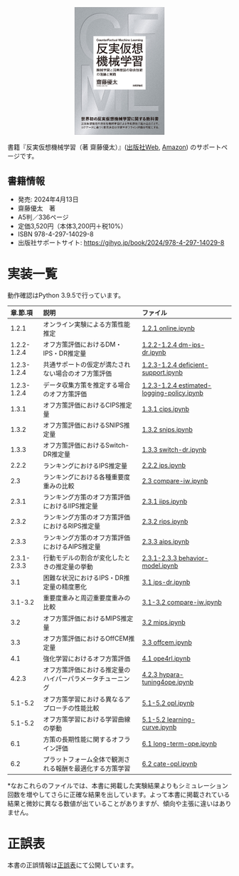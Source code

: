 <p align="center">
  <img src="cover.jpg" width=40%>
</p>

書籍『反実仮想機械学習（著 齋藤優太）』([出版社Web](https://gihyo.jp/book/2024/978-4-297-14029-8), [Amazon](https://www.amazon.co.jp/dp/4297140292)) のサポートページです。


## 書籍情報

- 発売: 2024年4月13日
- 齋藤優太　著
- A5判／336ページ
- 定価3,520円（本体3,200円＋税10%）
- ISBN 978-4-297-14029-8
- 出版社サポートサイト: https://gihyo.jp/book/2024/978-4-297-14029-8


# 実装一覧

動作確認はPython 3.9.5で行っています。

|章.節.項|説明|ファイル|
|:----|:----|:----|
|1.2.1|オンライン実験による方策性能推定|[1.2.1 online.ipynb](https://github.com/ghmagazine/cfml_book/blob/main/ch1/1.2.1%20online.ipynb)|
|1.2.2-1.2.4|オフ方策評価におけるDM・IPS・DR推定量|[1.2.2-1.2.4 dm-ips-dr.ipynb](https://github.com/ghmagazine/cfml_book/blob/main/ch1/1.2.2-1.2.4%20dm-ips-dr.ipynb)|
|1.2.3-1.2.4|共通サポートの仮定が満たされない場合のオフ方策評価|[1.2.3-1.2.4 deficient-support.ipynb](https://github.com/ghmagazine/cfml_book/blob/main/ch1/1.2.3-1.2.4%20deficient-support.ipynb)|
|1.2.3-1.2.4|データ収集方策を推定する場合のオフ方策評価|[1.2.3-1.2.4 estimated-logging-policy.ipynb](https://github.com/ghmagazine/cfml_book/blob/main/ch1/1.2.3-1.2.4%20estimated-logging-policy.ipynb)|
|1.3.1|オフ方策評価におけるCIPS推定量|[1.3.1 cips.ipynb](https://github.com/ghmagazine/cfml_book/blob/main/ch1/1.3.1%20cips.ipynb)|
|1.3.2|オフ方策評価におけるSNIPS推定量|[1.3.2 snips.ipynb](https://github.com/ghmagazine/cfml_book/blob/main/ch1/1.3.2%20snips.ipynb)|
|1.3.3|オフ方策評価におけるSwitch-DR推定量|[1.3.3 switch-dr.ipynb](https://github.com/ghmagazine/cfml_book/blob/main/ch1/1.3.3%20switch-dr.ipynb)|
|2.2.2|ランキングにおけるIPS推定量|[2.2.2 ips.ipynb](https://github.com/ghmagazine/cfml_book/blob/main/ch2/2.2.2%20ips.ipynb)|
|2.3|ランキングにおける各種重要度重みの比較|[2.3 compare-iw.ipynb](https://github.com/ghmagazine/cfml_book/blob/main/ch2/2.3%20compare-iw.ipynb)|
|2.3.1|ランキング方策のオフ方策評価におけるIIPS推定量|[2.3.1 iips.ipynb](https://github.com/ghmagazine/cfml_book/blob/main/ch2/2.3.1%20iips.ipynb)|
|2.3.2|ランキング方策のオフ方策評価におけるRIPS推定量|[2.3.2 rips.ipynb](https://github.com/ghmagazine/cfml_book/blob/main/ch2/2.3.2%20rips.ipynb)|
|2.3.3|ランキング方策のオフ方策評価におけるAIPS推定量|[2.3.3 aips.ipynb](https://github.com/ghmagazine/cfml_book/blob/main/ch2/2.3.3%20aips.ipynb)|
|2.3.1-2.3.3|行動モデルの割合が変化したときの推定量の挙動|[2.3.1-2.3.3 behavior-model.ipynb](https://github.com/ghmagazine/cfml_book/blob/main/ch2/2.3.1-2.3.3%20behavior_model.ipynb)|
|3.1|困難な状況におけるIPS・DR推定量の精度悪化|[3.1 ips-dr.ipynb](https://github.com/ghmagazine/cfml_book/blob/main/ch3/3.1%20ips-dr.ipynb)|
|3.1-3.2|重要度重みと周辺重要度重みの比較|[3.1-3.2 compare-iw.ipynb](https://github.com/ghmagazine/cfml_book/blob/main/ch3/3.1-3.2%20compare-iw.ipynb)|
|3.2|オフ方策評価におけるMIPS推定量|[3.2 mips.ipynb](https://github.com/ghmagazine/cfml_book/blob/main/ch3/3.2%20mips.ipynb)|
|3.3|オフ方策評価におけるOffCEM推定量|[3.3 offcem.ipynb](https://github.com/ghmagazine/cfml_book/blob/main/ch3/3.3%20offcem.ipynb)|
|4.1|強化学習におけるオフ方策評価|[4.1 ope4rl.ipynb](https://github.com/ghmagazine/cfml_book/blob/main/ch4/4.1%20ope4rl.ipynb)|
|4.2.3|オフ方策評価における推定量のハイパーパラメータチューニング|[4.2.3 hypara-tuning4ope.ipynb](https://github.com/ghmagazine/cfml_book/blob/main/ch4/4.2.3%20hypara-tuning4ope.ipynb)|
|5.1-5.2|オフ方策学習における異なるアプローチの性能比較|[5.1-5.2 opl.ipynb](https://github.com/ghmagazine/cfml_book/blob/main/ch5/5.1-5.2%20opl.ipynb)|
|5.1-5.2|オフ方策学習における学習曲線の挙動|[5.1-5.2 learning-curve.ipynb](https://github.com/ghmagazine/cfml_book/blob/main/ch5/5.1-5.2%20learning-curve.ipynb)|
|6.1|方策の長期性能に関するオフライン評価|[6.1 long-term-ope.ipynb](https://github.com/ghmagazine/cfml_book/blob/main/ch6/6.1%20long-term-ope.ipynb)|
|6.2|プラットフォーム全体で観測される報酬を最適化する方策学習|[6.2 cate-opl.ipynb](https://github.com/ghmagazine/cfml_book/blob/main/ch6/6.2%20cate-opl.ipynb)|

*なおこれらのファイルでは、本書に掲載した実験結果よりもシミュレーション回数を増やしてさらに正確な結果を出しています。よって本書に掲載されている結果と微妙に異なる数値が出ていることがありますが、傾向や主張に違いはありません。


# 正誤表

本書の正誤情報は[正誤表](https://github.com/ghmagazine/cfml_book/blob/main/正誤表.md)にて公開しています。
